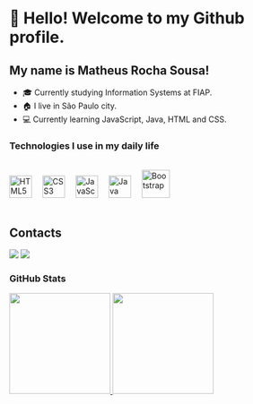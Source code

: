 # 👋 Hello! Welcome to my Github profile.
## My name is Matheus Rocha Sousa! 
- :mortar_board: Currently studying Information Systems at FIAP.
- :house: I live in São Paulo city.
- :computer: Currently learning JavaScript, Java, HTML and CSS.

### Technologies I use in my daily life
<div style="display: inline_block" style="gap: 15px;"><br/>
  <img align="justify" alt="HTML5" src="https://cdn.jsdelivr.net/gh/devicons/devicon@latest/icons/html5/html5-plain-wordmark.svg" width="40" height="40" style="margin-right: 15px;"/>

  <img align="justify" alt="CSS3" src="https://cdn.jsdelivr.net/gh/devicons/devicon@latest/icons/css3/css3-plain-wordmark.svg" width="40" height="40" style="margin-right: 15px;"/>

  <img align="justify" alt="JavaScript" src="https://cdn.jsdelivr.net/gh/devicons/devicon@latest/icons/javascript/javascript-original.svg" width="40" height="40" style="margin-right: 15px;"/>
  
  <img align="justify" alt="Java" src="https://cdn.jsdelivr.net/gh/devicons/devicon@latest/icons/java/java-original-wordmark.svg" width="40" height="40" style="margin-right: 15px;"/>
  
  <img align="justify" alt="Bootstrap" src="https://cdn.jsdelivr.net/gh/devicons/devicon@latest/icons/bootstrap/bootstrap-original.svg" width="50" height="50" style="margin-right: 15px;"/>
</div>
<br/>

## Contacts

<div>
<a href = "mailto:mrs.matheusrochasousa@gmail.com"><img loading="lazy" src="https://img.shields.io/badge/Gmail-D14836?style=for-the-badge&logo=gmail&logoColor=white" target="_blank"></a>
<a href="https://www.linkedin.com/in/matheus-rocha-sousa-23a603322" target="_blank"><img loading="lazy" src="https://img.shields.io/badge/-LinkedIn-%230077B5?style=for-the-badge&logo=linkedin&logoColor=white" target="_blank"></a> 
  
</div>



### GitHub Stats
<a href="https://github.com/Marthplays">
<div>
<img loading="lazy" height="180em" src="https://github-readme-stats.vercel.app/api/?username=mrsMatheusRocha&show_icons=true&theme=dracula&include_all_commits=true&count_private=true"/>
<img loading="lazy" height="180em" src="https://github-readme-stats.vercel.app/api/top-langs/?username=mrsMatheusRocha&layout=compact&langs_count=7&theme=dracula"/>
</div>

